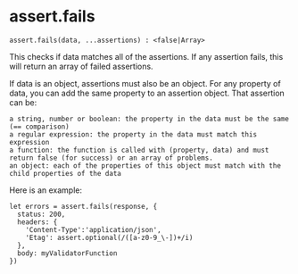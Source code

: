 # assert.fails

```
assert.fails(data, ...assertions) : <false|Array>
```

This checks if data matches all of the assertions. If any assertion fails, this will return an array of failed assertions.

If data is an object, assertions must also be an object. For any property of data, you can add the same property to an assertion object. That assertion can be:

    a string, number or boolean: the property in the data must be the same (== comparison)
    a regular expression: the property in the data must match this expression
    a function: the function is called with (property, data) and must return false (for success) or an array of problems.
    an object: each of the properties of this object must match with the child properties of the data

Here is an example:

```
let errors = assert.fails(response, {
  status: 200,
  headers: {
    'Content-Type':'application/json',
    'Etag': assert.optional(/([a-z0-9_\-])+/i)
  },
  body: myValidatorFunction
})
```